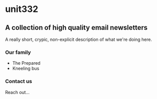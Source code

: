 # unit332
## A collection of high quality email newsletters

A really short, crypic, non-explicit description of what we're doing here.

### Our family
* The Prepared
* Kneeling bus

### Contact us
Reach out...
